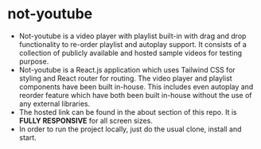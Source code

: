 # not-youtube

<ul>
  <li>Not-youtube is a video player with playlist built-in with drag and drop functionality to re-order playlist and autoplay support. It consists of a collection of publicly available and hosted sample videos for testing purpose.</li>
  <li>Not-youtube is a React.js application which uses Tailwind CSS for styling and React router for routing. The video player and playlist components have been built in-house. This includes even autoplay and reorder feature which have both been built in-house without the use of any external libraries.</li>
  <li>The hosted link can be found in the about section of this repo. It is <b>FULLY RESPONSIVE</b> for all screen sizes.</li>
  <li>In order to run the project locally, just do the usual clone, install and start.</li>
  
</ul>



